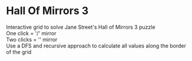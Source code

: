 # Hall Of Mirrors 3
Interactive grid to solve Jane Street's Hall of Mirrors 3 puzzle <br />
One click = '/' mirror <br />
Two clicks = '\' mirror <br />
Use a DFS and recursive approach to calculate all values along the border of the grid
